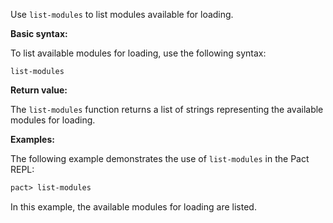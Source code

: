 Use `list-modules` to list modules available for loading.

**Basic syntax:**

To list available modules for loading, use the following syntax:

```
list-modules
```

**Return value:**

The `list-modules` function returns a list of strings representing the available modules for loading.

**Examples:**

The following example demonstrates the use of `list-modules` in the Pact REPL:

```lisp
pact> list-modules
```

In this example, the available modules for loading are listed.
